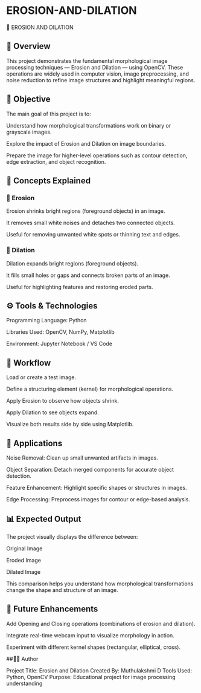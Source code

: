 # EROSION-AND-DILATION
🧠 EROSION AND DILATION
## 📘 Overview

This project demonstrates the fundamental morphological image processing techniques — Erosion and Dilation — using OpenCV.
These operations are widely used in computer vision, image preprocessing, and noise reduction to refine image structures and highlight meaningful regions.

## 🎯 Objective

The main goal of this project is to:

Understand how morphological transformations work on binary or grayscale images.

Explore the impact of Erosion and Dilation on image boundaries.

Prepare the image for higher-level operations such as contour detection, edge extraction, and object recognition.

## 🧩 Concepts Explained
### 🔹 Erosion

Erosion shrinks bright regions (foreground objects) in an image.

It removes small white noises and detaches two connected objects.

Useful for removing unwanted white spots or thinning text and edges.

### 🔹 Dilation

Dilation expands bright regions (foreground objects).

It fills small holes or gaps and connects broken parts of an image.

Useful for highlighting features and restoring eroded parts.

## ⚙️ Tools & Technologies

Programming Language: Python

Libraries Used: OpenCV, NumPy, Matplotlib

Environment: Jupyter Notebook / VS Code

## 🧠 Workflow

Load or create a test image.

Define a structuring element (kernel) for morphological operations.

Apply Erosion to observe how objects shrink.

Apply Dilation to see objects expand.

Visualize both results side by side using Matplotlib.

## 🧪 Applications

Noise Removal: Clean up small unwanted artifacts in images.

Object Separation: Detach merged components for accurate object detection.

Feature Enhancement: Highlight specific shapes or structures in images.

Edge Processing: Preprocess images for contour or edge-based analysis.

## 📊 Expected Output

The project visually displays the difference between:

Original Image

Eroded Image

Dilated Image

This comparison helps you understand how morphological transformations change the shape and structure of an image.

## 🧰 Future Enhancements

Add Opening and Closing operations (combinations of erosion and dilation).

Integrate real-time webcam input to visualize morphology in action.

Experiment with different kernel shapes (rectangular, elliptical, cross).

##👨‍💻 Author

Project Title: Erosion and Dilation
Created By: Muthulakshmi D
Tools Used: Python, OpenCV
Purpose: Educational project for image processing understanding

